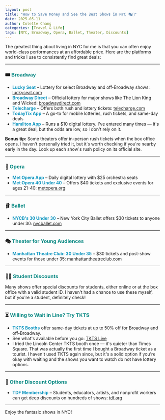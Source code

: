 ```yaml
---
layout: post
title: "How to Save Money and See the Best Shows in NYC 🎭💸"
date: 2025-05-11
author: Colette Chang
categories: [Travel & Life]
tags: [NYC, Broadway, Opera, Ballet, Theater, Discounts]
---
```


The greatest thing about living in NYC for me is that you can often enjoy world-class performances at an affordable price. Here are the platforms and tricks I use to consistently find great deals:

---

### 🎟️ <span style="color:rgb(11, 138, 132);">Broadway</span>

- <span style="color:rgb(20, 152, 193);"><b>Lucky Seat</b></span> – Lottery for select Broadway and off-Broadway shows: [luckyseat.com](https://luckyseat.com)
- <span style="color:rgb(20, 152, 193);"><b>Broadway Direct</b></span> – Official lottery for major shows like The Lion King and Wicked: [broadwaydirect.com](https://broadwaydirect.com)
- <span style="color:rgb(20, 152, 193);"><b>Telecharge</b></span> – Offers both rush and lottery tickets: [telecharge.com](https://telecharge.com)
- <span style="color:rgb(20, 152, 193);"><b>TodayTix App</b></span> – A go-to for mobile lotteries, rush tickets, and same-day deals
- <span style="color:rgb(20, 152, 193);"><b>Hamilton App</b></span> – Runs a $10 digital lottery. I've entered many times — it's a great deal, but the odds are low, so I don't rely on it.

**Bonus tip:** Some theaters offer in-person rush tickets when the box office opens. I haven't personally tried it, but it's worth checking if you're nearby early in the day. Look up each show's rush policy on its official site.

---

### 🎼 <span style="color:rgb(11, 138, 132);">  Opera</span>

- <span style="color:rgb(20, 152, 193);"><b>Met Opera App</b></span> – Daily digital lottery with $25 orchestra seats
- <span style="color:rgb(20, 152, 193);"><b>Met Opera 40 Under 40</b></span> – Offers $40 tickets and exclusive events for ages 21–40: [metopera.org](https://www.metopera.org)

---

### 🩰 <span style="color:rgb(11, 138, 132);"> Ballet</span>

- <span style="color:rgb(20, 152, 193);"><b>NYCB's 30 Under 30</b></span> – New York City Ballet offers $30 tickets to anyone under 30: [nycballet.com](https://www.nycballet.com)

---

### 🎭 <span style="color:rgb(11, 138, 132);">Theater for Young Audiences</span>

- <span style="color:rgb(20, 152, 193);"><b>Manhattan Theatre Club: 30 Under 35</b></span> – $30 tickets and post-show events for those under 35: [manhattantheatreclub.com](https://www.manhattantheatreclub.com)

---

### 🧑‍🎓 <span style="color:rgb(11, 138, 132);"> Student Discounts</span>

Many shows offer special discounts for students, either online or at the box office with a valid student ID. I haven't had a chance to use these myself, but if you're a student, definitely check!

---

### ⏳ <span style="color:rgb(11, 138, 132);"> Willing to Wait in Line? Try TKTS</span>

- <span style="color:rgb(20, 152, 193);"><b>TKTS Booths</b></span> offer same-day tickets at up to 50% off for Broadway and off-Broadway.
- See what's available before you go: [TKTS Live](https://www.tdf.org/nyc/81/TKTS-Live)
- I tried the Lincoln Center TKTS booth once — it's quieter than Times Square. That was actually the first time I bought a Broadway ticket as a tourist. I haven't used TKTS again since, but it's a solid option if you're okay with waiting and the shows you want to watch do not have lottery options.

---

### 🎫 <span style="color:rgb(11, 138, 132);"> Other Discount Options</span>

- <span style="color:rgb(20, 152, 193);"><b>TDF Membership</b></span> – Students, educators, artists, and nonprofit workers can get deep discounts on hundreds of shows: [tdf.org](https://www.tdf.org)

---

Enjoy the fantasic shows in NYC!
